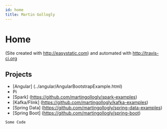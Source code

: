 ```yaml
---
id: home
title: Martin Gollogly
---
```


Home 
============
(Site created with http://easystatic.com) and automated with http://travis-ci.org

## Projects

* [Angular] (../angular/AngularBootstrapExample.html)
* Pi
* [Spark] (https://github.com/martingollogly/spark-examples)
* [Kafka/Flink] (https://github.com/martingollogly/kafka-examples)
* [Spring Data] (https://github.com/martingollogly/spring-data-examples)
* [Spring Boot] (https://github.com/martingollogly/spring-boot)

` Some Code `

